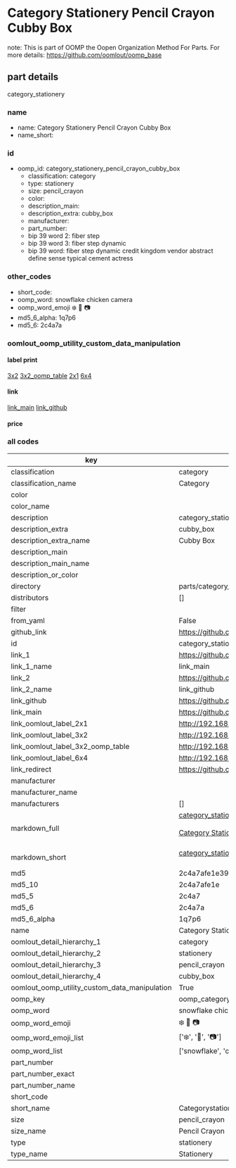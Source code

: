 # Category Stationery Pencil Crayon Cubby Box  

note: This is part of OOMP the Oopen Organization Method For Parts. For more details: https://github.com/oomlout/oomp_base

##  part details
  



category_stationery



### name
* name: Category Stationery Pencil Crayon Cubby Box
* name_short: 
### id
* oomp_id: category_stationery_pencil_crayon_cubby_box
  * classification: category
  * type: stationery
  * size: pencil_crayon
  * color: 
  * description_main: 
  * description_extra: cubby_box
  * manufacturer: 
  * part_number: 
  * bip 39 word 2: fiber step
  * bip 39 word 3: fiber step dynamic
  * bip 39 word: fiber step dynamic credit kingdom vendor abstract define sense typical cement actress

### other_codes
* short_code: 
* oomp_word: snowflake chicken camera
* oomp_word_emoji :snowflake: :chicken: :camera:
* md5_6_alpha: 1q7p6
* md5_6: 2c4a7a






### oomlout_oomp_utility_custom_data_manipulation
#### label print
[3x2](http://192.168.1.245:1112/?label=oomp%201q7p6)
[3x2_oomp_table](http://192.168.1.108:1112/?label=oomp%201q7p6)
[2x1](http://192.168.1.242:1112/?label=oomp%201q7p6)
[6x4](http://192.168.1.55:1112/?label=oomp%201q7p6)    

#### link

[link_main](https://github.com/oomlout/oomlout_oomp_version_1_messy/tree/main/parts/category_stationery_pencil_crayon_cubby_box) [link_github](https://github.com/oomlout/oomlout_oomp_version_1_messy/tree/main/parts/category_stationery_pencil_crayon_cubby_box)                             

#### price







### all codes 
| key | value |  
| --- | --- |  
| classification | category |  
| classification_name | Category |  
| color |  |  
| color_name |  |  
| description | category_stationery |  
| description_extra | cubby_box |  
| description_extra_name | Cubby Box |  
| description_main |  |  
| description_main_name |  |  
| description_or_color |   |  
| directory | parts/category_stationery_pencil_crayon_cubby_box |  
| distributors | [] |  
| filter |  |  
| from_yaml | False |  
| github_link | https://github.com/oomlout/oomlout_oomp_part_src/tree/main/parts/category_stationery_pencil_crayon_cubby_box |  
| id | category_stationery_pencil_crayon_cubby_box |  
| link_1 | https://github.com/oomlout/oomlout_oomp_version_1_messy/tree/main/parts/category_stationery_pencil_crayon_cubby_box |  
| link_1_name | link_main |  
| link_2 | https://github.com/oomlout/oomlout_oomp_version_1_messy/tree/main/parts/category_stationery_pencil_crayon_cubby_box |  
| link_2_name | link_github |  
| link_github | https://github.com/oomlout/oomlout_oomp_version_1_messy/tree/main/parts/category_stationery_pencil_crayon_cubby_box |  
| link_main | https://github.com/oomlout/oomlout_oomp_version_1_messy/tree/main/parts/category_stationery_pencil_crayon_cubby_box |  
| link_oomlout_label_2x1 | http://192.168.1.242:1112/?label=oomp%201q7p6 |  
| link_oomlout_label_3x2 | http://192.168.1.245:1112/?label=oomp%201q7p6 |  
| link_oomlout_label_3x2_oomp_table | http://192.168.1.108:1112/?label=oomp%201q7p6 |  
| link_oomlout_label_6x4 | http://192.168.1.55:1112/?label=oomp%201q7p6 |  
| link_redirect | https://github.com/oomlout/oomlout_oomp_version_1_messy/tree/main/parts/category_stationery_pencil_crayon_cubby_box |  
| manufacturer |  |  
| manufacturer_name |  |  
| manufacturers | [] |  
| markdown_full | [category_stationery_pencil_crayon_cubby_box](none)<br>[](none)<br>[Category Stationery Pencil Crayon Cubby Box](none)<br><br> |  
| markdown_short | [category_stationery_pencil_crayon_cubby_box](none)<br><br> |  
| md5 | 2c4a7afe1e39801fc8bd533089b55aad |  
| md5_10 | 2c4a7afe1e |  
| md5_5 | 2c4a7 |  
| md5_6 | 2c4a7a |  
| md5_6_alpha | 1q7p6 |  
| name | Category Stationery Pencil Crayon Cubby Box |  
| oomlout_detail_hierarchy_1 | category |  
| oomlout_detail_hierarchy_2 | stationery |  
| oomlout_detail_hierarchy_3 | pencil_crayon |  
| oomlout_detail_hierarchy_4 | cubby_box |  
| oomlout_oomp_utility_custom_data_manipulation | True |  
| oomp_key | oomp_category_stationery_pencil_crayon_cubby_box |  
| oomp_word | snowflake chicken camera |  
| oomp_word_emoji | :snowflake: :chicken: :camera: |  
| oomp_word_emoji_list | [':snowflake:', ':chicken:', ':camera:'] |  
| oomp_word_list | ['snowflake', 'chicken', 'camera'] |  
| part_number |  |  
| part_number_exact |  |  
| part_number_name |  |  
| short_code |  |  
| short_name | Categorystationery |  
| size | pencil_crayon |  
| size_name | Pencil Crayon |  
| type | stationery |  
| type_name | Stationery |  
